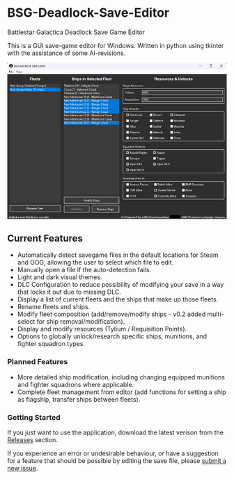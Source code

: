 # BSG-Deadlock-Save-Editor
Battlestar Galactica Deadlock Save Game Editor

This is a GUI save-game editor for Windows. Written in python using tkinter with the assistance of some AI-revisions.

![alt text](https://github.com/Cortexian/BSG-Deadlock-Save-Editor/blob/main/readme.png "BSG Deadlock Editor Interface")

## Current Features
- Automatically detect savegame files in the default locations for Steam and GOG, allowing the user to select which file to edit.
- Manually open a file if the auto-detection fails.
- Light and dark visual themes.
- DLC Configuration to reduce possibility of modifying your save in a way that locks it out due to missing DLC.
- Display a list of current fleets and the ships that make up those fleets.
- Rename fleets and ships.
- Modify fleet composition (add/remove/modify ships - v0.2 added multi-select for ship removal/modification).
- Display and modify resources (Tylium / Requisition Points).
- Options to globally unlock/research specific ships, munitions, and fighter squadron types.

### Planned Features
- More detailed ship modification, including changing equipped munitions and fighter squadrons where applicable.
- Complete fleet management from editor (add functions for setting a ship as flagship, transfer ships between fleets).

### Getting Started
If you just want to use the application, download the latest verison from the [Releases](https://github.com/Cortexian/BSG-Deadlock-Save-Editor/releases) section.

If you experience an error or undesirable behaviour, or have a suggestion for a feature that should be possible by editing the save file, please [submit a new issue](https://github.com/Cortexian/BSG-Deadlock-Save-Editor/issues/new/choose).

